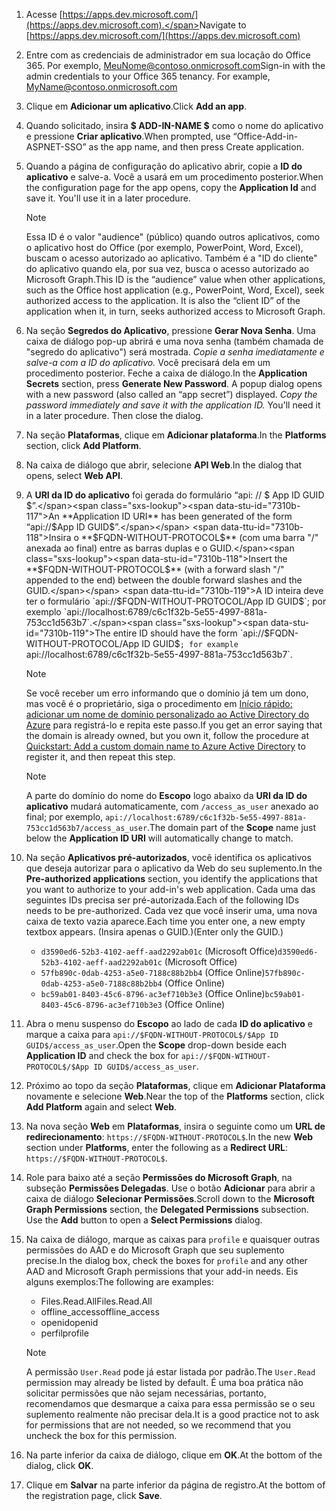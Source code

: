 

1. <span data-ttu-id="7310b-101">Acesse [https://apps.dev.microsoft.com/](https://apps.dev.microsoft.com).</span><span class="sxs-lookup"><span data-stu-id="7310b-101">Navigate to [https://apps.dev.microsoft.com/](https://apps.dev.microsoft.com)</span></span>

1. <span data-ttu-id="7310b-p101">Entre com as credenciais de administrador em sua locação do Office 365. Por exemplo, MeuNome@contoso.onmicrosoft.com</span><span class="sxs-lookup"><span data-stu-id="7310b-p101">Sign-in with the admin credentials to your Office 365 tenancy. For example, MyName@contoso.onmicrosoft.com</span></span>

1. <span data-ttu-id="7310b-104">Clique em **Adicionar um aplicativo**.</span><span class="sxs-lookup"><span data-stu-id="7310b-104">Click **Add an app**.</span></span>

1. <span data-ttu-id="7310b-105">Quando solicitado, insira **$ ADD-IN-NAME $** como o nome do aplicativo e pressione **Criar aplicativo**.</span><span class="sxs-lookup"><span data-stu-id="7310b-105">When prompted, use “Office-Add-in-ASPNET-SSO” as the app name, and then press Create application.</span></span>

1. <span data-ttu-id="7310b-p102">Quando a página de configuração do aplicativo abrir, copie a **ID do aplicativo** e salve-a. Você a usará em um procedimento posterior.</span><span class="sxs-lookup"><span data-stu-id="7310b-p102">When the configuration page for the app opens, copy the **Application Id** and save it. You'll use it in a later procedure.</span></span>

    > [!NOTE]
    > <span data-ttu-id="7310b-p103">Essa ID é o valor "audience" (público) quando outros aplicativos, como o aplicativo host do Office (por exemplo, PowerPoint, Word, Excel), buscam o acesso autorizado ao aplicativo. Também é a "ID do cliente" do aplicativo quando ela, por sua vez, busca o acesso autorizado ao Microsoft Graph.</span><span class="sxs-lookup"><span data-stu-id="7310b-p103">This ID is the “audience” value when other applications, such as the Office host application (e.g., PowerPoint, Word, Excel), seek authorized access to the application. It is also the “client ID” of the application when it, in turn, seeks authorized access to Microsoft Graph.</span></span>

1. <span data-ttu-id="7310b-p104">Na seção **Segredos do Aplicativo**, pressione **Gerar Nova Senha**. Uma caixa de diálogo pop-up abrirá e uma nova senha (também chamada de "segredo do aplicativo") será mostrada. *Copie a senha imediatamente e salve-a com a ID do aplicativo.* Você precisará dela em um procedimento posterior. Feche a caixa de diálogo.</span><span class="sxs-lookup"><span data-stu-id="7310b-p104">In the **Application Secrets** section, press **Generate New Password**. A popup dialog opens with a new password (also called an “app secret”) displayed. *Copy the password immediately and save it with the application ID.* You'll need it in a later procedure. Then close the dialog.</span></span>

1. <span data-ttu-id="7310b-115">Na seção **Plataformas**, clique em **Adicionar plataforma**.</span><span class="sxs-lookup"><span data-stu-id="7310b-115">In the **Platforms** section, click **Add Platform**.</span></span>

1. <span data-ttu-id="7310b-116">Na caixa de diálogo que abrir, selecione **API Web**.</span><span class="sxs-lookup"><span data-stu-id="7310b-116">In the dialog that opens, select **Web API**.</span></span>

1. <span data-ttu-id="7310b-117">A **URI da ID do aplicativo** foi gerada do formulário “api: // $ App ID GUID $”.</span><span class="sxs-lookup"><span data-stu-id="7310b-117">An **Application ID URI** has been generated of the form “api://$App ID GUID$”.</span></span> <span data-ttu-id="7310b-118">Insira o **$FQDN-WITHOUT-PROTOCOL$** (com uma barra "/" anexada ao final) entre as barras duplas e o GUID.</span><span class="sxs-lookup"><span data-stu-id="7310b-118">Insert the **$FQDN-WITHOUT-PROTOCOL$** (with a forward slash "/" appended to the end) between the double forward slashes and the GUID.</span></span> <span data-ttu-id="7310b-119">A ID inteira deve ter o formulário `api://$FQDN-WITHOUT-PROTOCOL$/$App ID GUID$`; por exemplo `api://localhost:6789/c6c1f32b-5e55-4997-881a-753cc1d563b7`.</span><span class="sxs-lookup"><span data-stu-id="7310b-119">The entire ID should have the form `api://$FQDN-WITHOUT-PROTOCOL$/$App ID GUID$`; for example `api://localhost:6789/c6c1f32b-5e55-4997-881a-753cc1d563b7`.</span></span>

    > [!NOTE]
    > <span data-ttu-id="7310b-120">Se você receber um erro informando que o domínio já tem um dono, mas você é o proprietário, siga o procedimento em [Início rápido: adicionar um nome de domínio personalizado ao Active Directory do Azure](https://docs.microsoft.com/en-us/azure/active-directory/add-custom-domain) para registrá-lo e repita este passo.</span><span class="sxs-lookup"><span data-stu-id="7310b-120">If you get an error saying that the domain is already owned, but you own it, follow the procedure at [Quickstart: Add a custom domain name to Azure Active Directory](https://docs.microsoft.com/en-us/azure/active-directory/add-custom-domain) to register it, and then repeat this step.</span></span>

    > [!NOTE]
    > <span data-ttu-id="7310b-121">A parte do domínio do nome do **Escopo** logo abaixo da **URI da ID do aplicativo** mudará automaticamente, com `/access_as_user` anexado ao final; por exemplo, `api://localhost:6789/c6c1f32b-5e55-4997-881a-753cc1d563b7/access_as_user`.</span><span class="sxs-lookup"><span data-stu-id="7310b-121">The domain part of the **Scope** name just below the **Application ID URI** will automatically change to match.</span></span>

1. <span data-ttu-id="7310b-122">Na seção **Aplicativos pré-autorizados**, você identifica os aplicativos que deseja autorizar para o aplicativo da Web do seu suplemento.</span><span class="sxs-lookup"><span data-stu-id="7310b-122">In the **Pre-authorized applications** section, you identify the applications that you want to authorize to your add-in's web application.</span></span> <span data-ttu-id="7310b-123">Cada uma das seguintes IDs precisa ser pré-autorizada.</span><span class="sxs-lookup"><span data-stu-id="7310b-123">Each of the following IDs needs to be pre-authorized.</span></span> <span data-ttu-id="7310b-124">Cada vez que você inserir uma, uma nova caixa de texto vazia aparece.</span><span class="sxs-lookup"><span data-stu-id="7310b-124">Each time you enter one, a new empty textbox appears.</span></span> <span data-ttu-id="7310b-125">(Insira apenas o GUID.)</span><span class="sxs-lookup"><span data-stu-id="7310b-125">(Enter only the GUID.)</span></span>
    * <span data-ttu-id="7310b-126">`d3590ed6-52b3-4102-aeff-aad2292ab01c` (Microsoft Office)</span><span class="sxs-lookup"><span data-stu-id="7310b-126">`d3590ed6-52b3-4102-aeff-aad2292ab01c` (Microsoft Office)</span></span>
    * <span data-ttu-id="7310b-127">`57fb890c-0dab-4253-a5e0-7188c88b2bb4` (Office Online)</span><span class="sxs-lookup"><span data-stu-id="7310b-127">`57fb890c-0dab-4253-a5e0-7188c88b2bb4` (Office Online)</span></span>
    * <span data-ttu-id="7310b-128">`bc59ab01-8403-45c6-8796-ac3ef710b3e3` (Office Online)</span><span class="sxs-lookup"><span data-stu-id="7310b-128">`bc59ab01-8403-45c6-8796-ac3ef710b3e3` (Office Online)</span></span>

1. <span data-ttu-id="7310b-129">Abra o menu suspenso do **Escopo** ao lado de cada **ID do aplicativo** e marque a caixa para `api://$FQDN-WITHOUT-PROTOCOL$/$App ID GUID$/access_as_user`.</span><span class="sxs-lookup"><span data-stu-id="7310b-129">Open the **Scope** drop-down beside each **Application ID** and check the box for `api://$FQDN-WITHOUT-PROTOCOL$/$App ID GUID$/access_as_user`.</span></span>

1. <span data-ttu-id="7310b-130">Próximo ao topo da seção **Plataformas**, clique em **Adicionar Plataforma** novamente e selecione **Web**.</span><span class="sxs-lookup"><span data-stu-id="7310b-130">Near the top of the **Platforms** section, click **Add Platform** again and select **Web**.</span></span>

1. <span data-ttu-id="7310b-131">Na nova seção **Web** em **Plataformas**, insira o seguinte como um **URL de redirecionamento**: `https://$FQDN-WITHOUT-PROTOCOL$`.</span><span class="sxs-lookup"><span data-stu-id="7310b-131">In the new **Web** section under **Platforms**, enter the following as a **Redirect URL**: `https://$FQDN-WITHOUT-PROTOCOL$`.</span></span>

1. <span data-ttu-id="7310b-p107">Role para baixo até a seção **Permissões do Microsoft Graph**, na subseção **Permissões Delegadas**. Use o botão **Adicionar** para abrir a caixa de diálogo **Selecionar Permissões**.</span><span class="sxs-lookup"><span data-stu-id="7310b-p107">Scroll down to the **Microsoft Graph Permissions** section, the **Delegated Permissions** subsection. Use the **Add** button to open a **Select Permissions** dialog.</span></span>

1. <span data-ttu-id="7310b-134">Na caixa de diálogo, marque as caixas para `profile` e quaisquer outras permissões do AAD e do Microsoft Graph que seu suplemento precise.</span><span class="sxs-lookup"><span data-stu-id="7310b-134">In the dialog box, check the boxes for `profile` and any other AAD and Microsoft Graph permissions that your add-in needs.</span></span> <span data-ttu-id="7310b-135">Eis alguns exemplos:</span><span class="sxs-lookup"><span data-stu-id="7310b-135">The following are examples:</span></span>

    * <span data-ttu-id="7310b-136">Files.Read.All</span><span class="sxs-lookup"><span data-stu-id="7310b-136">Files.Read.All</span></span>
    * <span data-ttu-id="7310b-137">offline_access</span><span class="sxs-lookup"><span data-stu-id="7310b-137">offline_access</span></span>
    * <span data-ttu-id="7310b-138">openid</span><span class="sxs-lookup"><span data-stu-id="7310b-138">openid</span></span>
    * <span data-ttu-id="7310b-139">perfil</span><span class="sxs-lookup"><span data-stu-id="7310b-139">profile</span></span>

    > [!NOTE]
    > <span data-ttu-id="7310b-140">A permissão `User.Read` pode já estar listada por padrão.</span><span class="sxs-lookup"><span data-stu-id="7310b-140">The `User.Read` permission may already be listed by default.</span></span> <span data-ttu-id="7310b-141">É uma boa prática não solicitar permissões que não sejam necessárias, portanto, recomendamos que desmarque a caixa para essa permissão se o seu suplemento realmente não precisar dela.</span><span class="sxs-lookup"><span data-stu-id="7310b-141">It is a good practice not to ask for permissions that are not needed, so we recommend that you uncheck the box for this permission.</span></span>

1. <span data-ttu-id="7310b-142">Na parte inferior da caixa de diálogo, clique em **OK**.</span><span class="sxs-lookup"><span data-stu-id="7310b-142">At the bottom of the dialog, click **OK**.</span></span>

1. <span data-ttu-id="7310b-143">Clique em **Salvar** na parte inferior da página de registro.</span><span class="sxs-lookup"><span data-stu-id="7310b-143">At the bottom of the registration page, click **Save**.</span></span>
